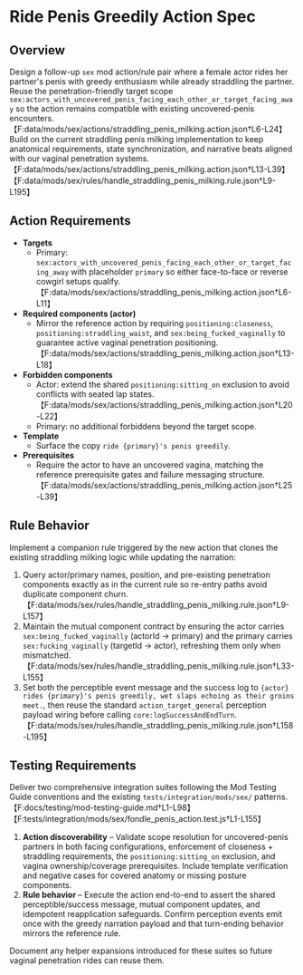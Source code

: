 # Ride Penis Greedily Action Spec

## Overview

Design a follow-up `sex` mod action/rule pair where a female actor rides her partner's penis with greedy enthusiasm while already straddling the partner. Reuse the penetration-friendly target scope `sex:actors_with_uncovered_penis_facing_each_other_or_target_facing_away` so the action remains compatible with existing uncovered-penis encounters.【F:data/mods/sex/actions/straddling_penis_milking.action.json†L6-L24】 Build on the current straddling penis milking implementation to keep anatomical requirements, state synchronization, and narrative beats aligned with our vaginal penetration systems.【F:data/mods/sex/actions/straddling_penis_milking.action.json†L13-L39】【F:data/mods/sex/rules/handle_straddling_penis_milking.rule.json†L9-L195】

## Action Requirements

- **Targets**
  - Primary: `sex:actors_with_uncovered_penis_facing_each_other_or_target_facing_away` with placeholder `primary` so either face-to-face or reverse cowgirl setups qualify.【F:data/mods/sex/actions/straddling_penis_milking.action.json†L6-L11】
- **Required components (actor)**
  - Mirror the reference action by requiring `positioning:closeness`, `positioning:straddling_waist`, and `sex:being_fucked_vaginally` to guarantee active vaginal penetration positioning.【F:data/mods/sex/actions/straddling_penis_milking.action.json†L13-L18】
- **Forbidden components**
  - Actor: extend the shared `positioning:sitting_on` exclusion to avoid conflicts with seated lap states.【F:data/mods/sex/actions/straddling_penis_milking.action.json†L20-L22】
  - Primary: no additional forbiddens beyond the target scope.
- **Template**
  - Surface the copy `ride {primary}'s penis greedily`.
- **Prerequisites**
  - Require the actor to have an uncovered vagina, matching the reference prerequisite gates and failure messaging structure.【F:data/mods/sex/actions/straddling_penis_milking.action.json†L25-L39】

## Rule Behavior

Implement a companion rule triggered by the new action that clones the existing straddling milking logic while updating the narration:

1. Query actor/primary names, position, and pre-existing penetration components exactly as in the current rule so re-entry paths avoid duplicate component churn.【F:data/mods/sex/rules/handle_straddling_penis_milking.rule.json†L9-L157】
2. Maintain the mutual component contract by ensuring the actor carries `sex:being_fucked_vaginally` (actorId → primary) and the primary carries `sex:fucking_vaginally` (targetId → actor), refreshing them only when mismatched.【F:data/mods/sex/rules/handle_straddling_penis_milking.rule.json†L33-L155】
3. Set both the perceptible event message and the success log to `{actor} rides {primary}'s penis greedily, wet slaps echoing as their groins meet.`, then reuse the standard `action_target_general` perception payload wiring before calling `core:logSuccessAndEndTurn`.【F:data/mods/sex/rules/handle_straddling_penis_milking.rule.json†L158-L195】

## Testing Requirements

Deliver two comprehensive integration suites following the Mod Testing Guide conventions and the existing `tests/integration/mods/sex/` patterns.【F:docs/testing/mod-testing-guide.md†L1-L98】【F:tests/integration/mods/sex/fondle_penis_action.test.js†L1-L155】

1. **Action discoverability** – Validate scope resolution for uncovered-penis partners in both facing configurations, enforcement of closeness + straddling requirements, the `positioning:sitting_on` exclusion, and vagina ownership/coverage prerequisites. Include template verification and negative cases for covered anatomy or missing posture components.
2. **Rule behavior** – Execute the action end-to-end to assert the shared perceptible/success message, mutual component updates, and idempotent reapplication safeguards. Confirm perception events emit once with the greedy narration payload and that turn-ending behavior mirrors the reference rule.

Document any helper expansions introduced for these suites so future vaginal penetration rides can reuse them.
